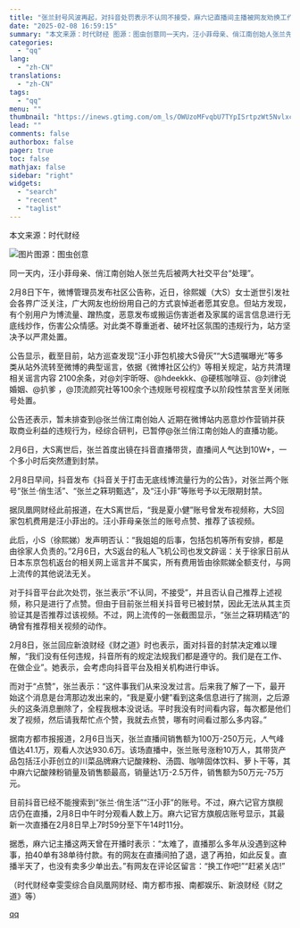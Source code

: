 ```yaml
---
title: "张兰封号风波再起，对抖音处罚表示不认同不接受，麻六记直播间主播被网友劝换工作"
date: "2025-02-08 16:59:15"
summary: "本文来源：时代财经 图源：图虫创意同一天内，汪小菲母亲、俏江南创始人张兰先后被两大社交平台“处理”。..."
categories:
  - "qq"
lang:
  - "zh-CN"
translations:
  - "zh-CN"
tags:
  - "qq"
menu: ""
thumbnail: "https://inews.gtimg.com/om_ls/OWUzoMFvqbU7TYpISrtpzWt5Nvlxc1iDldwqRFNbJyCtUAA_640360/0"
lead: ""
comments: false
authorbox: false
pager: true
toc: false
mathjax: false
sidebar: "right"
widgets:
  - "search"
  - "recent"
  - "taglist"
---
```


本文来源：时代财经

![图片](https://inews.gtimg.com/om_bt/O6QzuqbV1qdfPtEUSQok-t8BXtAYO-yeA9QL-pdZKDyXcAA/641)图源：图虫创意

同一天内，汪小菲母亲、俏江南创始人张兰先后被两大社交平台“处理”。

2月8日下午，微博管理员发布社区公告称，近日，徐熙媛（大S）女士逝世引发社会各界广泛关注，广大网友也纷纷用自己的方式哀悼逝者愿其安息。但站方发现，有个别用户为博流量、蹭热度，恶意发布或搬运伤害逝者及家属的谣言信息进行无底线炒作，伤害公众情感。对此类不尊重逝者、破坏社区氛围的违规行为，站方坚决予以严肃处置。

公告显示，截至目前，站方巡查发现“汪小菲包机接大S骨灰”“大S遗嘱曝光”等多类从站外流转至微博的典型谣言，依据《微博社区公约》等相关规定，站方共清理相关谣言内容 2100余条，对@刘宇昕呀、@hdeekkk、@硬核咖啡豆、@刘律说婚姻、@扒爹 ，@顶流颜究社等100余个违规账号视程度予以阶段性禁言至关闭账号处置。

公告还表示，暂未排查到@张兰俏江南创始人 近期在微博站内恶意炒作营销并获取商业利益的违规行为，经综合研判，已暂停@张兰俏江南创始人的直播功能。

2月6日，大S离世后，张兰首度出镜在抖音直播带货，直播间人气达到10W+，一个多小时后突然遭到封禁。

2月8日早间，抖音发布《抖音关于打击无底线博流量行为的公告》，对张兰两个账号“张兰·俏生活”、“张兰之箖玥甄选”，及“汪小菲”等账号予以无限期封禁。

据凤凰网财经此前报道，在大S离世后，“我是夏小健”账号曾发布视频称，大S回家包机费用是汪小菲出的。汪小菲母亲张兰的账号点赞、推荐了该视频。

此后，小S（徐熙娣）发声明否认：“我姐姐的后事，包括包机等所有安排，都是由徐家人负责的。”2月6日，大S返台的私人飞机公司也发文辟谣：关于徐家日前从日本东京包机返台的相关网上谣言并不属实，所有费用皆由徐熙娣全额支付，与网上流传的其他说法无关。

对于抖音平台此次处罚，张兰表示“不认同，不接受”，并且否认自己推荐上述视频，称只是进行了点赞。但由于目前张兰相关抖音号已被封禁，因此无法从其主页验证其是否推荐过该视频。不过，网上流传的一张截图显示，“张兰之箖玥精选”的确曾有推荐相关视频的动作。

2月8日，张兰回应新浪财经《财之道》时也表示，面对抖音的封禁决定难以理解，“我们没有任何违规，抖音所有的规定法规我们都是遵守的。我们是在工作、在做企业”。她表示，会考虑向抖音平台及相关机构进行申诉。

而对于“点赞”，张兰表示：“这件事我们从来没发过言。后来我了解了一下，最开始这个消息是台湾那边发出来的，“我是夏小健”看到这条信息进行了揣测，之后源头的这条消息删除了，全程我根本没说话。平时我没有时间看内容，每次都是他们发了视频，然后请我帮忙点个赞，我就去点赞，哪有时间看过那么多内容。”

据南方都市报报道，2月6日当天，张兰直播间销售额为100万-250万元，人气峰值达41.1万，观看人次达930.6万。该场直播中，张兰账号涨粉10万人，其带货产品包括汪小菲创立的川菜品牌麻六记酸辣粉、汤圆、咖啡固体饮料、萝卜干等，其中麻六记酸辣粉销量及销售额最高，销量达1万-2.5万件，销售额为50万元-75万元。

目前抖音已经不能搜索到“张兰·俏生活”“汪小菲”的账号。不过，麻六记官方旗舰店仍在直播，2月8日中午时分观看人数上万。麻六记官方旗舰店账号显示，其最新一次直播在2月8日早上7时59分至下午14时11分。

据悉，麻六记主播这两天曾在开播时表示：“太难了，直播那么多年从没遇到这种事，拍40单有38单待付款。有的网友在直播间拍了退，退了再拍，如此反复。直播半天了，也没有卖多少单出去。”有网友在评论区留言：“换工作吧!”“赶紧关店!”

（时代财经幸雯雯综合自凤凰网财经、南方都市报、南都娱乐、新浪财经《财之道》等）

[qq](https://new.qq.com/rain/a/20250208A0626200)
